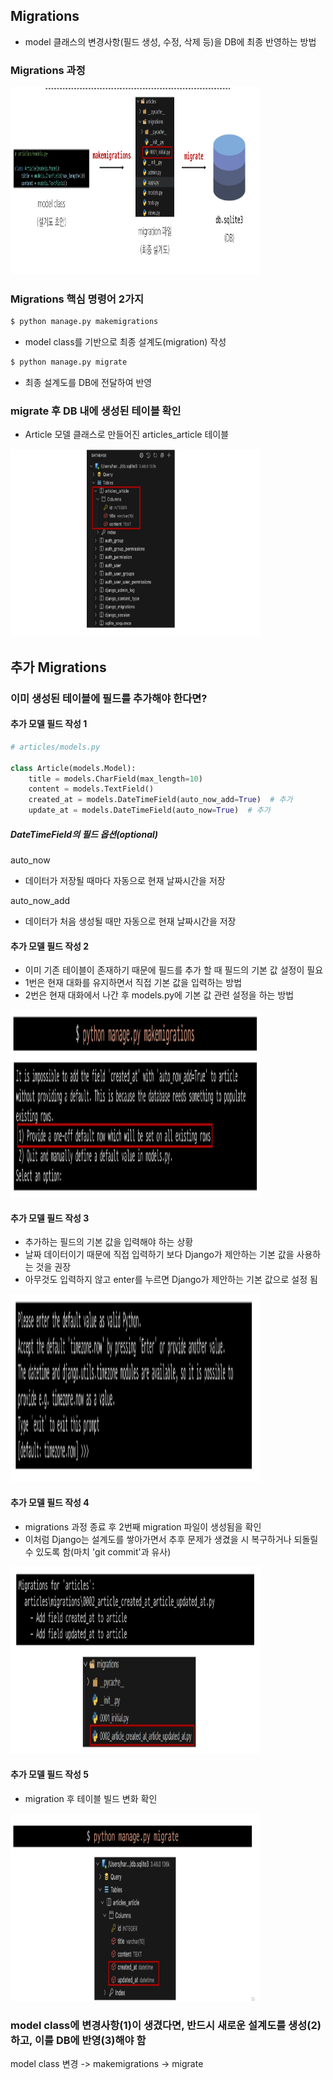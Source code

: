## Migrations
- model 클래스의 변경사항(필드 생성, 수정, 삭제 등)을 DB에 최종 반영하는 방법

### Migrations 과정
<img src="images/image_8.png" width="400" height="300">

### Migrations 핵심 명령어 2가지
~~~bash
$ python manage.py makemigrations
~~~
- model class를 기반으로 최종 설계도(migration) 작성

~~~bash
$ python manage.py migrate
~~~
- 최종 설계도를 DB에 전달하여 반영

### migrate 후 DB 내에 생성된 테이블 확인
- Article 모델 클래스로 만들어진 articles_article 테이블
<img src="images/image_9.png" width="400" height="300">

## 추가 Migrations
### 이미 생성된 테이블에 필드를 추가해야 한다면?
#### 추가 모델 필드 작성 1
~~~python
# articles/models.py

class Article(models.Model):
    title = models.CharField(max_length=10)
    content = models.TextField()
    created_at = models.DateTimeField(auto_now_add=True)  # 추가
    update_at = models.DateTimeField(auto_now=True)  # 추가
~~~

##### DateTimeField의 필드 옵션(optional)
auto_now 
- 데이터가 저장될 때마다 자동으로 현재 날짜시간을 저장

auto_now_add 
- 데이터가 처음 생성될 때만 자동으로 현재 날짜시간을 저장

#### 추가 모델 필드 작성 2
- 이미 기존 테이블이 존재하기 때문에 필드를 추가 할 때 필드의 기본 값 설정이 필요
- 1번은 현재 대화를 유지하면서 직접 기본 값을 입력하는 방법
- 2번은 현재 대화에서 나간 후 models.py에 기본 값 관련 설정을 하는 방법
<img src="images/image_10.png" width="400" height="300">

#### 추가 모델 필드 작성 3
- 추가하는 필드의 기본 값을 입력해야 하는 상황
- 날짜 데이터이기 때문에 직접 입력하기 보다 Django가 제안하는 기본 값을 사용하는 것을 권장
- 아무것도 입력하지 않고 enter를 누르면 Django가 제안하는 기본 값으로 설정 됨
<img src="images/image_11.png" width="400" height="300">

#### 추가 모델 필드 작성 4
- migrations 과정 종료 후 2번째 migration 파일이 생성됨을 확인
- 이처럼 Django는 설계도를 쌓아가면서 추후 문제가 생겼을 시 복구하거나 되돌릴 수 있도록 함(마치 'git commit'과 유사)
<img src="images/image_12.png" width="400" height="300">

#### 추가 모델 필드 작성 5
- migration 후 테이블 빌드 변화 확인
<img src="images/image_13.png" width="400" height="300">

### model class에 변경사항(1)이 생겼다면, 반드시 새로운 설계도를 생성(2)하고, 이를 DB에 반영(3)해야 함
model class 변경 -> makemigrations -> migrate